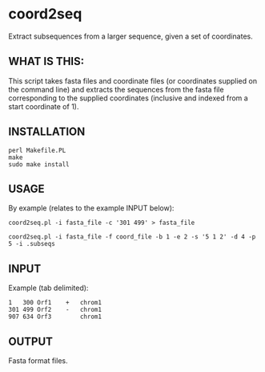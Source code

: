 # coord2seq
Extract subsequences from a larger sequence, given a set of coordinates.

## WHAT IS THIS:

This script takes fasta files and coordinate files (or coordinates supplied on the command line) and extracts the sequences from the fasta file corresponding to the supplied coordinates (inclusive and indexed from a start coordinate of 1).

## INSTALLATION

    perl Makefile.PL
    make
    sudo make install

## USAGE

By example (relates to the example INPUT below):

    coord2seq.pl -i fasta_file -c '301 499' > fasta_file

    coord2seq.pl -i fasta_file -f coord_file -b 1 -e 2 -s '5 1 2' -d 4 -p 5 -i .subseqs

## INPUT

Example (tab delimited):

    1	300	Orf1	+	chrom1
    301	499	Orf2	-	chrom1
    907	634	Orf3		chrom1

## OUTPUT

Fasta format files.
